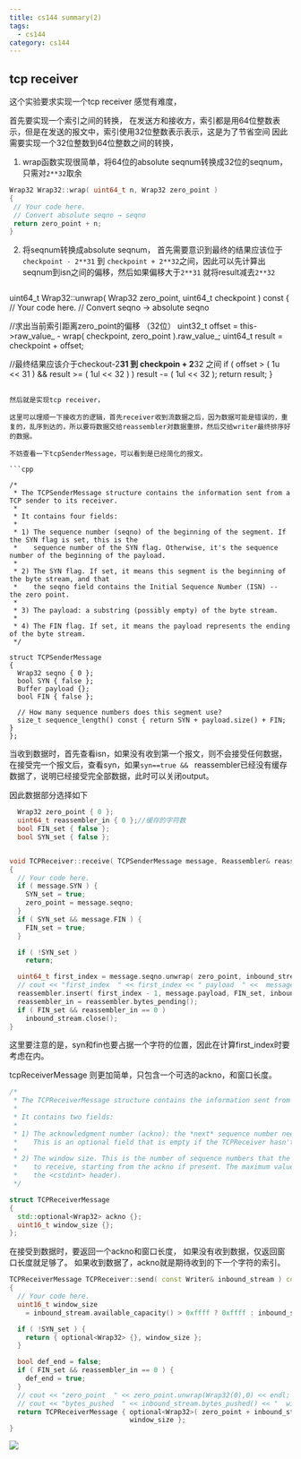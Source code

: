 ```yaml
---
title: cs144 summary(2)
tags:
  - cs144
category: cs144
---
```

## tcp receiver

这个实验要求实现一个tcp receiver 感觉有难度，

首先要实现一个索引之间的转换，
在发送方和接收方，索引都是用64位整数表示，但是在发送的报文中，索引使用32位整数表示表示，这是为了节省空间
因此需要实现一个32位整数到64位整数之间的转换，

1. wrap函数实现很简单，将64位的absolute seqnum转换成32位的seqnum，只需对`2**32`取余
 ```cpp
Wrap32 Wrap32::wrap( uint64_t n, Wrap32 zero_point )
{
  // Your code here.
  // Convert absolute seqno → seqno
  return zero_point + n;
}
```
2. 将seqnum转换成absolute seqnum，
     首先需要意识到最终的结果应该位于`checkpoint - 2**31` 到 `checkpoint + 2**32`之间，因此可以先计算出seqnum到isn之间的偏移，然后如果偏移大于`2**31` 就将result减去`2**32` 
     ```cpp    
uint64_t Wrap32::unwrap( Wrap32 zero_point, uint64_t checkpoint ) const
{
  // Your code here.
  // Convert seqno → absolute seqno
 
  //求出当前索引距离zero_point的偏移 （32位）
  uint32_t offset = this->raw_value_ - wrap( checkpoint, zero_point ).raw_value_;
  uint64_t result = checkpoint + offset;
  
  //最终结果应该介于checkout-2**31   到  checkpoin + 2**32  之间
  if ( offset > ( 1u << 31 ) && result >= ( 1ul << 32 ) )
    result -= ( 1ul << 32 );
  return result;
}
```

然后就是实现tcp receiver，

这里可以理顺一下接收方的逻辑，首先receiver收到流数据之后，因为数据可能是错误的，重复的，乱序到达的，所以要将数据交给reassembler对数据重排，然后交给writer最终排序好的数据。

不妨查看一下tcpSenderMessage，可以看到是已经简化的报文。

```cpp

/*
 * The TCPSenderMessage structure contains the information sent from a TCP sender to its receiver.
 *
 * It contains four fields:
 *
 * 1) The sequence number (seqno) of the beginning of the segment. If the SYN flag is set, this is the
 *    sequence number of the SYN flag. Otherwise, it's the sequence number of the beginning of the payload.
 *
 * 2) The SYN flag. If set, it means this segment is the beginning of the byte stream, and that
 *    the seqno field contains the Initial Sequence Number (ISN) -- the zero point.
 *
 * 3) The payload: a substring (possibly empty) of the byte stream.
 *
 * 4) The FIN flag. If set, it means the payload represents the ending of the byte stream.
 */

struct TCPSenderMessage
{
  Wrap32 seqno { 0 };
  bool SYN { false };
  Buffer payload {};
  bool FIN { false };

  // How many sequence numbers does this segment use?
  size_t sequence_length() const { return SYN + payload.size() + FIN; }
};

```

当收到数据时，首先查看isn，如果没有收到第一个报文，则不会接受任何数据，在接受完一个报文后，查看syn，如果`syn==true && `  reassembler已经没有缓存数据了，说明已经接受完全部数据，此时可以关闭output。

因此数据部分选择如下
```cpp
  Wrap32 zero_point { 0 };
  uint64_t reassembler_in { 0 };//缓存的字符数
  bool FIN_set { false };
  bool SYN_set { false };
```

```cpp

void TCPReceiver::receive( TCPSenderMessage message, Reassembler& reassembler, Writer& inbound_stream )
{
  // Your code here.
  if ( message.SYN ) {
    SYN_set = true;
    zero_point = message.seqno;
  }
  if ( SYN_set && message.FIN ) {
    FIN_set = true;
  }

  if ( !SYN_set )
    return;

  uint64_t first_index = message.seqno.unwrap( zero_point, inbound_stream.bytes_pushed() ) + message.SYN;
  // cout << "first_index  " << first_index << " payload  " <<  message.payload.length()<< endl;
  reassembler.insert( first_index - 1, message.payload, FIN_set, inbound_stream );
  reassembler_in = reassembler.bytes_pending();
  if ( FIN_set && reassembler_in == 0 )
    inbound_stream.close();
}
```

这里要注意的是，syn和fin也要占据一个字符的位置，因此在计算first_index时要考虑在内。

tcpReceiverMessage 则更加简单，只包含一个可选的ackno，和窗口长度。

```cpp
/*
 * The TCPReceiverMessage structure contains the information sent from a TCP receiver to its sender.
 *
 * It contains two fields:
 *
 * 1) The acknowledgment number (ackno): the *next* sequence number needed by the TCP Receiver.
 *    This is an optional field that is empty if the TCPReceiver hasn't yet received the Initial Sequence Number.
 *
 * 2) The window size. This is the number of sequence numbers that the TCP receiver is interested
 *    to receive, starting from the ackno if present. The maximum value is 65,535 (UINT16_MAX from
 *    the <cstdint> header).
 */

struct TCPReceiverMessage
{
  std::optional<Wrap32> ackno {};
  uint16_t window_size {};
};

```

在接受到数据时，要返回一个ackno和窗口长度， 如果没有收到数据，仅返回窗口长度就足够了。
如果收到数据了，ackno就是期待收到的下一个字符的索引。

```cpp
TCPReceiverMessage TCPReceiver::send( const Writer& inbound_stream ) const
{
  // Your code here.
  uint16_t window_size
    = inbound_stream.available_capacity() > 0xffff ? 0xffff : inbound_stream.available_capacity();

  if ( !SYN_set ) {
    return { optional<Wrap32> {}, window_size };
  }

  bool def_end = false;
  if ( FIN_set && reassembler_in == 0 ) {
    def_end = true;
  }
  // cout << "zero_point  " << zero_point.unwrap(Wrap32(0),0) << endl;
  // cout << "bytes_pushed  " << inbound_stream.bytes_pushed() << "  window_size : " << window_size << endl;
  return TCPReceiverMessage { optional<Wrap32>( zero_point + inbound_stream.bytes_pushed() + SYN_set + def_end ),
                              window_size };
}
```


![](img/Pasted%20image%2020231208190408.png)